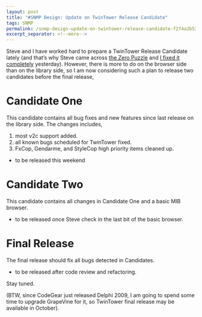 ```yaml
---
layout: post
title: "#SNMP Design: Update on TwinTower Release Candidate"
tags: SNMP
permalink: /snmp-design-update-on-twintower-release-candidate-f2f4a2b53714
excerpt_separator: <!--more-->
---
```

Steve and I have worked hard to prepare a TwinTower Release Candidate lately (and that’s why Steve came across [the Zero Puzzle](/snmp-design-the-puzzle-of-zero-d26d9979f6) and [I fixed it completely](/snmp-design-solving-the-zero-puzzle-ad094d078cfd) yesterday). However, there is more to do on the browser side than on the library side, so I am now considering such a plan to release two candidates before the final release,
<!--more-->

# Candidate One

This candidate contains all bug fixes and new features since last release on the library side. The changes includes,

1. most v2c support added.
1. all known bugs scheduled for TwinTower fixed.
1. FxCop, Gendarme, and StyleCop high priority items cleaned up.

* to be released this weekend

# Candidate Two

This candidate contains all changes in Candidate One and a basic MIB browser.

* to be released once Steve check in the last bit of the basic browser.

# Final Release

The final release should fix all bugs detected in Candidates.

* to be released after code review and refactoring.

Stay tuned.

(BTW, since CodeGear just released Delphi 2009, I am going to spend some time to upgrade GrapeVine for it, so TwinTower final release may be available in October).
